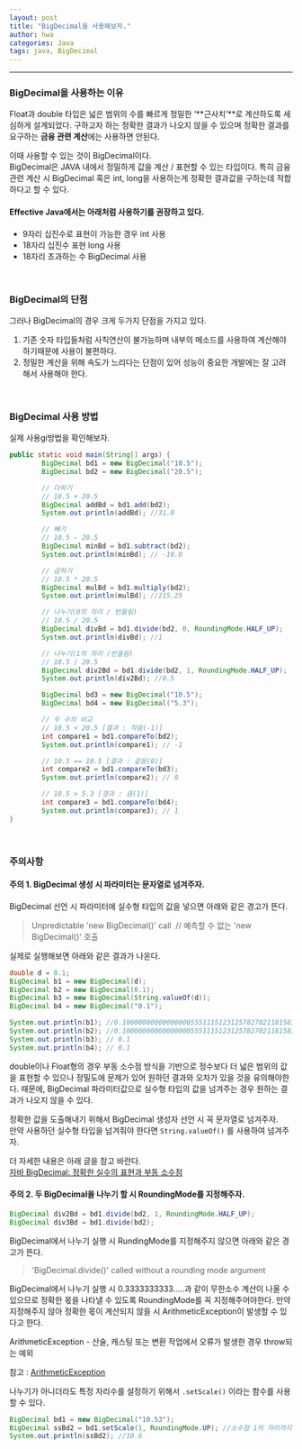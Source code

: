 ```yaml
---
layout: post
title: "BigDecimal을 사용해보자."
author: hwa
categories: Java
tags: java, BigDecimal
---
```


---

### BigDecimal을 사용하는 이유

Float과 double 타입은 넓은 범위의 수를 빠르게 정밀한 ‘**근사치’**로 계산하도록 세심하게 설계되었다. 
구하고자 하는 정확한 결과가 나오지 않을 수 있으며 정확한 결과를 요구하는 **금융 관련 계산**에는 사용하면 안된다.

이때 사용할 수 있는 것이 BigDecimal이다.  
BigDecimal은 JAVA 내에서 정밀하게 값을 계산 / 표현할 수 있는 타입이다. 특히 금융 관련 계산 시 BigDecimal 혹은 int, long을 사용하는게 정확한 결과값을 구하는데 적합하다고 할 수 있다.

#### Effective Java에서는 아래처럼 사용하기를 권장하고 있다.
- 9자리 십진수로 표현이 가능한 경우 int 사용  
- 18자리 십진수 표현 long 사용  
- 18자리 초과하는 수 BigDecimal 사용

<br/>

### BigDecimal의 단점

그러나 BigDecimal의 경우 크게 두가지 단점을 가지고 있다.  

1. 기존 숫자 타입들처럼 사칙연산이 불가능하며 내부의 메소드를 사용하여 계산해야 하기때문에 사용이 불편하다.  
2. 정밀한 계산을 위해 속도가 느리다는 단점이 있어 성능이 중요한 개발에는 잘 고려해서 사용해야 한다.

<br/>

### BigDecimal 사용 방법
실제 사용gi방법을 확인해보자.
``` java
public static void main(String[] args) {
        BigDecimal bd1 = new BigDecimal("10.5");
        BigDecimal bd2 = new BigDecimal("20.5");

        // 더하기
        // 10.5 + 20.5
        BigDecimal addBd = bd1.add(bd2);
        System.out.println(addBd); //31.0

        // 빼기
        // 10.5 - 20.5
        BigDecimal minBd = bd1.subtract(bd2);
        System.out.println(minBd); // -10.0

        // 곱하기
        // 10.5 * 20.5
        BigDecimal mulBd = bd1.multiply(bd2);
        System.out.println(mulBd); //215.25

        // 나누기(0의 자리 / 반올림)
        // 10.5 / 20.5
        BigDecimal divBd = bd1.divide(bd2, 0, RoundingMode.HALF_UP);
        System.out.println(divBd); //1

        // 나누기(1의 자리 /반올림)
        // 10.5 / 20.5
        BigDecimal div2Bd = bd1.divide(bd2, 1, RoundingMode.HALF_UP);
        System.out.println(div2Bd); //0.5

        BigDecimal bd3 = new BigDecimal("10.5");
        BigDecimal bd4 = new BigDecimal("5.3");

        // 두 수의 비교
        // 10.5 < 20.5 [결과 : 작음(-1)]
        int compare1 = bd1.compareTo(bd2);
        System.out.println(compare1); // -1

        // 10.5 == 10.5 [결과 : 같음(0)]
        int compare2 = bd1.compareTo(bd3);
        System.out.println(compare2); // 0

        // 10.5 > 5.3 [결과 : 큼(1)]
        int compare3 = bd1.compareTo(bd4);
        System.out.println(compare3); // 1
}
```

<br/>

### 주의사항

#### 주의 1. BigDecimal 생성 시 파라미터는 문자열로 넘겨주자.

BigDecimal 선언 시 파라미터에 실수형 타입의 값을 넣으면 아래와 같은 경고가 뜬다.  
> Unpredictable 'new BigDecimal()' call  // 예측할 수 없는 'new BigDecimal()' 호출

실제로 실행해보면 아래와 같은 결과가 나온다.

``` java
double d = 0.1;
BigDecimal b1 = new BigDecimal(d);
BigDecimal b2 = new BigDecimal(0.1);
BigDecimal b3 = new BigDecimal(String.valueOf(d));
BigDecimal b4 = new BigDecimal("0.1");

System.out.println(b1); //0.1000000000000000055511151231257827021181583404541015625
System.out.println(b2); //0.1000000000000000055511151231257827021181583404541015625
System.out.println(b3); // 0.1
System.out.println(b4); // 0.1
```

double이나 Float형의 경우 부동 소수점 방식을 기반으로 정수보다 더 넓은 범위의 값을 표현할 수 있으나 정밀도에 문제가 있어 원하던 결과와 오차가 있을 것을 유의해야한다. 때문에, BigDecimal 파라미터값으로 실수형 타입의 값을 넘겨주는 경우 원하는 결과가 나오지 않을 수 있다. 

정확한 값을 도출해내기 위해서 BigDecimal 생성자 선언 시 꼭 문자열로 넘겨주자.  
만약 사용하던 실수형 타입을 넘겨줘야 한다면 `String.valueOf()` 를 사용하여 넘겨주자.

더 자세한 내용은 아래 글을 참고 바란다.  
[자바 BigDecimal: 정확한 실수의 표현과 부동 소수점](https://madplay.github.io/post/the-need-for-bigdecimal-in-java)



#### 주의 2. 두 BigDecimal을 나누기 할 시 RoundingMode를 지정해주자.

``` java
BigDecimal div2Bd = bd1.divide(bd2, 1, RoundingMode.HALF_UP);
BigDecimal div3Bd = bd1.divide(bd2);
```

BigDecimal에서 나누기 실행 시 RundingMode를 지정해주지 않으면 아래와 같은 경고가 뜬다.  
> 'BigDecimal.divide()' called without a rounding mode argument  

BigDecimal에서 나누기 실행 시 0.3333333333.....과 같이 무한소수 계산이 나올 수 있으므로 정확한 몫을 나타낼 수 있도록 RoundingMode를 꼭 지정해주어야한다. 만약 지정해주지 않아 정확한 몫이 계산되지 않을 시 ArithmeticException이 발생할 수 있다고 한다.

ArithmeticException - 산술, 캐스팅 또는 변환 작업에서 오류가 발생한 경우 throw되는 예외

참고 : [ArithmeticException](https://learn.microsoft.com/ko-kr/dotnet/api/system.arithmeticexception?view=net-7.0)  

나누기가 아니더라도 특정 자리수를 설정하기 위해서 `.setScale()` 이라는 함수를 사용할 수 있다.

``` java
BigDecimal bd1 = new BigDecimal("10.53");
BigDecimal ssBd2 = bd1.setScale(1, RoundingMode.UP); //소수점 1의 자리까지 올림하도록 지정
System.out.println(ssBd2); //10.6
```

<br/>
